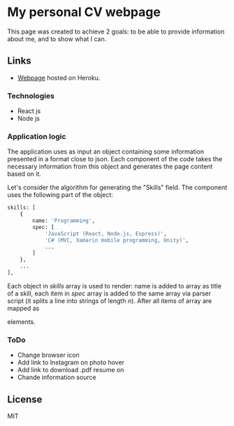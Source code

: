 # My personal CV webpage

This page was created to achieve 2 goals: to be able to provide information about me, and to show what I can.

## Links

* [Webpage](https://kuivalainen.herokuapp.com/) hosted on Heroku.

### Technologies

* React js
* Node js

### Application logic

The application uses as input an object containing some information presented in a format close to json. Each component of the code takes the necessary information from this object and generates the page content based on it.

Let's consider the algorithm for generating the "Skills" field. The component uses the following part of the object:

```sh
skills: [
    {
        name: 'Programming',
        spec: [
            'JavaScript (React, Node.js, Express)',
            'C# (MVC, Xamarin mobile programming, Unity)',
            ...
        ]
    },
    ...
],
```

Each object  in *skills* array is used to render: name is added to array as title of a skill, each item in *spec* array is added to the same array via parser script (it splits a line into strings of length *n*). After all items of array are mapped as <p> elements.

### ToDo

* Change browser icon
* Add link to Instagram on photo hover
* Add link to download .pdf resume on 
* Chande information source

## License

MIT